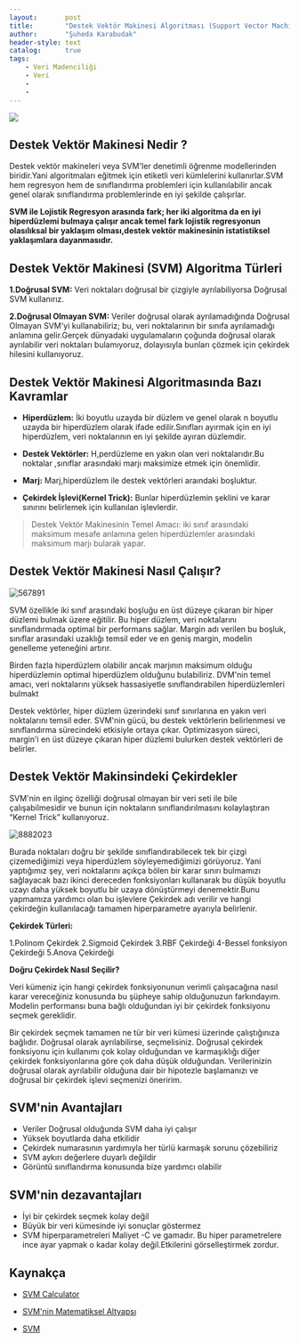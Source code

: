 ```yaml
---
layout:       post
title:        "Destek Vektör Makinesi Algoritması (Support Vector Machine)🤖"
author:       "Şuheda Karabudak"
header-style: text
catalog:      true
tags:
    - Veri Madenciliği
    - Veri
    -
    - 
---
```


![](https://i0.wp.com/jeremykun.com/wp-content/uploads/2017/06/svm_solve_by_hand-e1496076457793.gif?resize=802%2C596&ssl=1)

Destek Vektör Makinesi Nedir ?
--
Destek vektör makineleri veya SVM'ler denetimli öğrenme modellerinden biridir.Yani algoritmaları eğitmek için etiketli veri kümlelerini kullanırlar.SVM hem regresyon hem de sınıflandırma problemleri için kullanılabilir ancak genel olarak sınıflandırma problemlerinde en iyi şekilde çalışırlar.

**SVM ile Lojistik Regresyon arasında fark; her iki algoritma da en iyi hiperdüzlemi bulmaya çalışır ancak temel fark lojistik regresyonun olasılıksal bir yaklaşım olması,destek vektör makinesinin istatistiksel yaklaşımlara dayanmasıdır.**


Destek Vektör Makinesi (SVM) Algoritma Türleri
--

**1.Doğrusal SVM:** Veri noktaları doğrusal bir çizgiyle ayrılabiliyorsa Doğrusal SVM kullanırız.

**2.Doğrusal Olmayan SVM:** Veriler doğrusal olarak ayrılamadığında Doğrusal Olmayan SVM'yi kullanabiliriz; bu, veri noktalarının bir sınıfa ayrılamadığı anlamına gelir.Gerçek dünyadaki uygulamaların çoğunda doğrusal olarak ayrılabilir veri noktaları bulamıyoruz, dolayısıyla bunları çözmek için çekirdek hilesini kullanıyoruz.


Destek Vektör Makinesi Algoritmasında Bazı Kavramlar
--

- **Hiperdüzlem:** İki boyutlu uzayda bir düzlem ve genel olarak n boyutlu uzayda bir hiperdüzlem olarak ifade edilir.Sınıfları ayırmak için en iyi hiperdüzlem, veri noktalarının en iyi şekilde ayıran düzlemdir.

- **Destek Vektörler:**  H,perdüzleme en yakın olan veri noktalarıdır.Bu noktalar ,sınıflar arasındaki marjı maksimize etmek için önemlidir.

- **Marj:** Marj,hiperdüzlem ile destek vektörleri araındaki boşluktur.

- **Çekirdek İşlevi(Kernel Trick):** Bunlar hiperdüzlemin şeklini ve karar sınırını belirlemek için kullanılan işlevlerdir.

> Destek Vektör Makinesinin Temel Amacı: iki sınıf arasındaki maksimum mesafe anlamına gelen hiperdüzlemler arasındaki maksimum marjı bularak yapar.


Destek Vektör Makinesi Nasıl Çalışır?
--

![567891](https://github.com/suhedakarabudak/suhedakarabudak.github.io/assets/100937634/9fb7874a-d3a8-4ace-8da8-354ed5459e56)

SVM özellikle iki sınıf arasındaki boşluğu en üst düzeye çıkaran bir hiper düzlemi bulmak üzere eğitilir. Bu hiper düzlem, veri noktalarını sınıflandırmada optimal bir performans sağlar. Margin adı verilen bu boşluk, sınıflar arasındaki uzaklığı temsil eder ve en geniş margin, modelin genelleme yeteneğini artırır.

Birden fazla hiperdüzlem olabilir ancak marjının maksimum olduğu hiperdüzlemin optimal hiperdüzlem olduğunu bulabiliriz. DVM'nin temel amacı, veri noktalarını yüksek hassasiyetle sınıflandırabilen hiperdüzlemleri bulmakt

Destek vektörler, hiper düzlem üzerindeki sınıf sınırlarına en yakın veri noktalarını temsil eder. SVM'nin gücü, bu destek vektörlerin belirlenmesi ve sınıflandırma sürecindeki etkisiyle ortaya çıkar. Optimizasyon süreci, margin'i en üst düzeye çıkaran hiper düzlemi bulurken destek vektörleri de belirler.

Destek Vektör Makinsindeki Çekirdekler
--
SVM'nin en ilginç özelliği doğrusal olmayan bir veri seti ile bile çalışabilmesidir ve bunun için noktaların sınıflandırılmasını kolaylaştıran “Kernel Trick” kullanıyoruz.

![8882023](https://github.com/suhedakarabudak/suhedakarabudak.github.io/assets/100937634/34ad896e-07bb-4f81-8877-5589026df3f3)

Burada noktaları doğru bir şekilde sınıflandırabilecek tek bir çizgi çizemediğimizi veya hiperdüzlem söyleyemediğimizi görüyoruz. Yani yaptığımız şey, veri noktalarını açıkça bölen bir karar sınırı bulmamızı sağlayacak bazı ikinci dereceden fonksiyonları kullanarak bu düşük boyutlu uzayı daha yüksek boyutlu bir uzaya dönüştürmeyi denemektir.Bunu yapmamıza yardımcı olan bu işlevlere Çekirdek adı verilir ve hangi çekirdeğin kullanılacağı tamamen hiperparametre ayarıyla belirlenir.

**Çekirdek Türleri:**

1.Polinom Çekirdek
2.Sigmoid Çekirdek
3.RBF Çekirdeği 
4-Bessel fonksiyon Çekirdeği
5.Anova Çekirdeği

**Doğru Çekirdek Nasıl Seçilir?**

Veri kümeniz için hangi çekirdek fonksiyonunun verimli çalışacağına nasıl karar vereceğiniz konusunda bu şüpheye sahip olduğunuzun farkındayım. Modelin performansı buna bağlı olduğundan iyi bir çekirdek fonksiyonu seçmek gereklidir.

Bir çekirdek seçmek tamamen ne tür bir veri kümesi üzerinde çalıştığınıza bağlıdır. Doğrusal olarak ayrılabilirse, seçmelisiniz. Doğrusal çekirdek fonksiyonu için kullanımı çok kolay olduğundan ve karmaşıklığı diğer çekirdek fonksiyonlarına göre çok daha düşük olduğundan. Verilerinizin doğrusal olarak ayrılabilir olduğuna dair bir hipotezle başlamanızı ve doğrusal bir çekirdek işlevi seçmenizi öneririm.

SVM'nin Avantajları
--
 - Veriler Doğrusal olduğunda SVM daha iyi çalışır
 - Yüksek boyutlarda daha etkilidir
 - Çekirdek numarasının yardımıyla her türlü karmaşık sorunu çözebiliriz
 - SVM aykırı değerlere duyarlı değildir
 - Görüntü sınıflandırma konusunda bize yardımcı olabilir
   
SVM'nin dezavantajları
--
 - İyi bir çekirdek seçmek kolay değil
 - Büyük bir veri kümesinde iyi sonuçlar göstermez
 - SVM hiperparametreleri Maliyet -C ve gamadır. Bu hiper parametrelere ince ayar yapmak o kadar kolay değil.Etkilerini görselleştirmek zordur.



Kaynakça
--
- [SVM Calculator](https://www.koshegio.com/support-vector-machine-calculator)
  
- [SVM'nin Matematiksel Altyapsı](https://www.analyticsvidhya.com/blog/2021/10/support-vector-machinessvm-a-complete-guide-for-beginners/)

- [SVM](https://datatron.com/what-is-a-support-vector-machine/)


